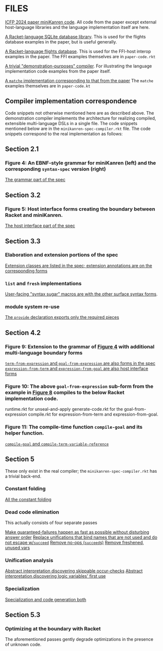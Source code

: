 # FILES

[ICFP 2024 paper miniKanren code](./paper-code.rkt). All code from the paper except external host-language libraries and the language implementation itself are here.

[A Racket-language SQLite database library](./facts.rkt). This is used for the flights database examples in the paper, but is useful generally.

[A Racket-language flights database](./flights-db.rkt). This is used for the FFI-host interop examples in the paper. The FFI examples themselves are in `paper-code.rkt`

[A trivial "demonstration-purposes" compiler](./minikanren-spec-compiler.rkt). For illustrating the language implementation code examples from the paper itself.

[A `matche` implementation corresponding to that from the paper](../../racket-matche.rkt) The `matche` examples themselves are in `paper-code.kt`

## Compiler implementation correspondence

Code snippets not otherwise mentioned here are as described above. The demonstration compiler implements the architecture for realizing compiled, extensible multi-language DSLs in a single file. The code snippets mentioned below are in the `minikanren-spec-compiler.rkt` file. The code snippets correspond to the real implementation as follows:

## Section 2.1

### Figure 4: An EBNF-style grammar for miniKanren (left) and the corresponding `syntax-spec` version (right)

[The grammar part of the spec](../../private/spec.rkt)

## Section 3.2

### Figure 5: Host interface forms creating the boundary between Racket and miniKanren.

[The host interface part of the spec](../../private/interface-macros.rkt)

## Section 3.3

### Elaboration and extension portions of the spec

[Extension classes are listed in the spec; extension annotations are on the corresponding forms](../../private/spec.rkt)

### `list` and `fresh` implementations

[User-facing "syntax sugar" macros are with the other surface syntax forms](../../main.rkt).

### module system re-use

[The `provide` declaration exports only the required pieces](../../main.rkt)

## Section 4.2

### Figure 9: Extension to the grammar of [Figure 4](#figure-4) with additional multi-language boundary forms

[`term-from-expression` and `goal-from-expression` are also forms in the spec](../../private/spec.rkt)
[`expression-from-term` and `expression-from-goal` are also host interface forms](../../private/interface-macros.rkt)

### Figure 10: The above `goal-from-expression` sub-form from the example in [Figure 8](#figure-8) compiles to the below Racket implementation code.

runtime.rkt for unseal-and-apply
generate-code.rkt for the goal-from-expression
compile.rkt for expression-from-term and expression-from-goal.

### Figure 11: The compile-time function `compile-goal` and its helper function.

[`compile-goal` and `compile-term-variable-reference`](../../private/compile.rkt)

## Section 5

These only exist in the real compiler; the `minikanren-spec-compiler.rkt` has a trivial back-end.

### Constant folding

[All the constant folding](../../private/compile/fold.rkt)

### Dead code elimination

This actually consists of four separate passes

[Make guaranteed-failures happen as fast as possible without disturbing answer order](../../private/compile/propagate-fail.rkt)
[Replace unifications that bind names that are not used and do not escape w/`succeed`](../../private/compile/remove-no-escape.rkt)
[Remove no-ops (`succeed`s)](../../private/compile/remove-noop.rkt)
[Remove freshened, unused vars](../../private/compile/remove-unused-vars.rkt)

### Unification analysis

[Abstract interpretation discovering skippable occur-checks](../../private/compile/redundant-occurs-check.rkt)
[Abstract interpretation discovering logic variables' first use](../../private/compile/first-refs.rkt)

### Specialization

[Specialization and code generation both](../../private/compile/generate-code.rkt)

## Section 5.3

### Optimizing at the boundary with Racket

The aforementioned passes gently degrade optimizations in the presence of unknown code.
